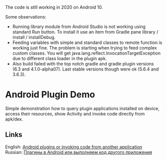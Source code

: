 
The code is still working in 2020 on Android 10.

Some observations:
- Running library module from Android Studio is not working using standard Run button. To install it use an item from Gradle pane library / install / installDebug.
- Feeding variables with simple and standard classes to remote function is working just fine. The problem is starting when trying to feed complex custom classes. You will get java.lang.reflect.InvocationTargetException due to different class loader in the plugin apk.
- Also build failed with the top notch gradle and gradle plugin versions (6.3 and 4.1.0-alpha07). Last stable versions though were ok (5.6.4 and 3.6.3).


# Android Plugin Demo

Simple demonstration how to query plugin applications installed on device, access their resources, show Activity and invoke code directly from apk/dex.

## Links

English: [Android plugins or invoking code from another application](https://medium.com/@annimon119/android-plugins-or-invoking-code-from-another-application-1241427c504b)  
Russian: [Плагины в Android или выполняем код другого приложения](http://annimon.com/article/2168)
